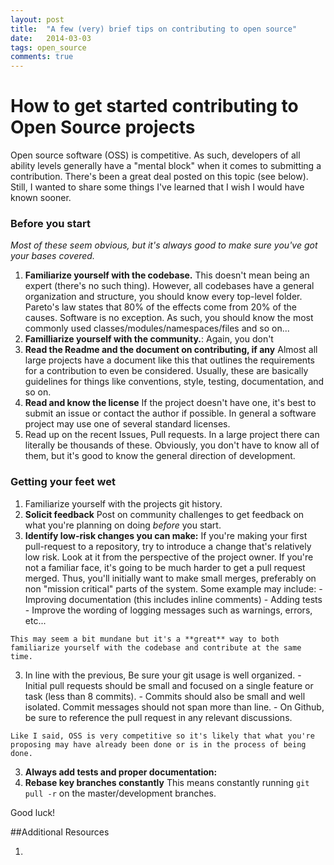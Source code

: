 ```yaml
---
layout: post
title:  "A few (very) brief tips on contributing to open source"
date:   2014-03-03
tags: open_source
comments: true
---
```



# How to get started contributing to Open Source projects

Open source software (OSS) is competitive. As such, developers of all ability levels
generally have a "mental block" when it comes to submitting a contribution. There's been a great deal posted on this topic (see below).
Still, I wanted to share some things I've learned that I wish I would have known sooner.

### Before you start
*Most of these seem obvious, but it's always good to make sure you've got
your bases covered.*

  1. **Familiarize yourself with the codebase.** This doesn't mean being an
expert (there's no such thing). However, all codebases have a general
organization and structure, you should know every top-level folder.
Pareto's law states that 80% of the effects come from 20% of the causes.
Software is no exception. As such, you should know the most commonly
used classes/modules/namespaces/files and so on...
  2. **Familliarize yourself with the community.**: Again, you don't
  3. **Read the Readme and the document on contributing, if any** Almost all large projects have
a document like this that outlines the requirements for a contribution
to even be considered. Usually, these are basically guidelines for
things like conventions, style, testing, documentation, and so on.
  4. **Read and know the license** If the project doesn't have one, it's best to
submit an issue or contact the author if possible. In general a software
project may use one of several standard licenses.
  5. Read up on the recent Issues, Pull requests. In a large project
there can literally be thousands of these. Obviously, you don't have to
know all of them, but it's good to know the general direction of
development.


### Getting your feet wet

  1. Familiarize yourself with the projects git history.
  2. **Solicit feedback** Post on community challenges to get feedback on what you're planning on doing _before_ you start.
  1. **Identify low-risk changes you can make:** If you're making your first
pull-request to a repository, try to introduce a change that's
relatively low risk. Look at it from the perspective of the project owner. If you're not a familiar face, it's going to be much
harder to get a pull request merged. Thus, you'll initially want to make small merges,
preferably on non "mission critical" parts of the system. Some example may include:
    - Improving documentation (this includes inline comments)
    - Adding tests
    - Improve the wording of logging messages such as warnings, errors,
etc...

    This may seem a bit mundane but it's a **great** way to both familiarize yourself with the codebase and contribute at the same time.
  3. In line with the previous, Be sure your git usage is well organized.
    - Initial pull requests should be small and focused on a single feature or task (less than 8 commits).
    - Commits should also be small and well isolated. Commit messages should not span more than line.
    - On Github, be sure to reference the pull request in any relevant discussions.

    Like I said, OSS is very competitive so it's likely that what you're proposing may have already been done or is in the process of being done.
  3. **Always add tests and proper documentation:**
  4. **Rebase key branches constantly** This means constantly running `git pull -r` on the master/development branches.


Good luck!

##Additional Resources

  1.
